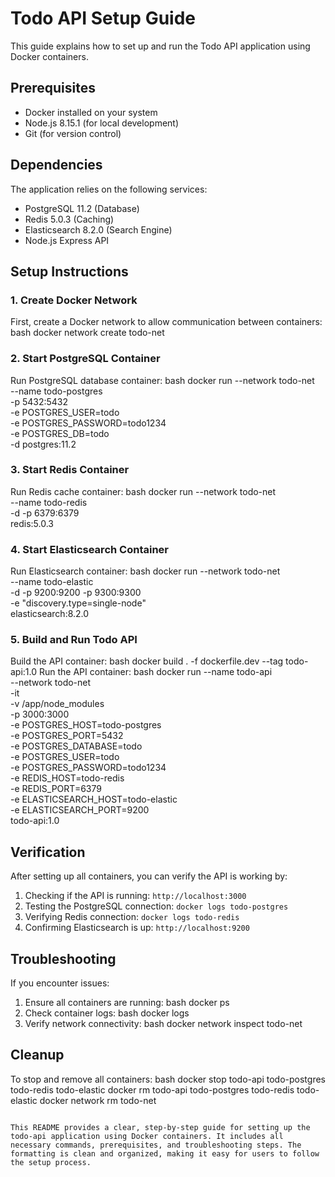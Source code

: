 # Todo API Setup Guide

This guide explains how to set up and run the Todo API application using Docker containers.

## Prerequisites

- Docker installed on your system
- Node.js 8.15.1 (for local development)
- Git (for version control)

## Dependencies

The application relies on the following services:
- PostgreSQL 11.2 (Database)
- Redis 5.0.3 (Caching)
- Elasticsearch 8.2.0 (Search Engine)
- Node.js Express API

## Setup Instructions

### 1. Create Docker Network

First, create a Docker network to allow communication between containers:
bash
docker network create todo-net

### 2. Start PostgreSQL Container

Run PostgreSQL database container:
bash
docker run --network todo-net \
--name todo-postgres \
-p 5432:5432 \
-e POSTGRES_USER=todo \
-e POSTGRES_PASSWORD=todo1234 \
-e POSTGRES_DB=todo \
-d postgres:11.2
### 3. Start Redis Container

Run Redis cache container:
bash
docker run --network todo-net \
--name todo-redis \
-d -p 6379:6379 \
redis:5.0.3
### 4. Start Elasticsearch Container

Run Elasticsearch container:
bash
docker run --network todo-net \
--name todo-elastic \
-d -p 9200:9200 -p 9300:9300 \
-e "discovery.type=single-node" \
elasticsearch:8.2.0

### 5. Build and Run Todo API

Build the API container:
bash
docker build . -f dockerfile.dev --tag todo-api:1.0
Run the API container:
bash
docker run --name todo-api \
--network todo-net \
-it \
-v /app/node_modules \
-p 3000:3000 \
-e POSTGRES_HOST=todo-postgres \
-e POSTGRES_PORT=5432 \
-e POSTGRES_DATABASE=todo \
-e POSTGRES_USER=todo \
-e POSTGRES_PASSWORD=todo1234 \
-e REDIS_HOST=todo-redis \
-e REDIS_PORT=6379 \
-e ELASTICSEARCH_HOST=todo-elastic \
-e ELASTICSEARCH_PORT=9200 \
todo-api:1.0
## Verification

After setting up all containers, you can verify the API is working by:

1. Checking if the API is running: `http://localhost:3000`
2. Testing the PostgreSQL connection: `docker logs todo-postgres`
3. Verifying Redis connection: `docker logs todo-redis`
4. Confirming Elasticsearch is up: `http://localhost:9200`

## Troubleshooting

If you encounter issues:

1. Ensure all containers are running:
bash
docker ps
2. Check container logs:
bash
docker logs <container-name>
3. Verify network connectivity:
bash
docker network inspect todo-net

## Cleanup

To stop and remove all containers:
bash
docker stop todo-api todo-postgres todo-redis todo-elastic
docker rm todo-api todo-postgres todo-redis todo-elastic
docker network rm todo-net
```

This README provides a clear, step-by-step guide for setting up the todo-api application using Docker containers. It includes all necessary commands, prerequisites, and troubleshooting steps. The formatting is clean and organized, making it easy for users to follow the setup process.